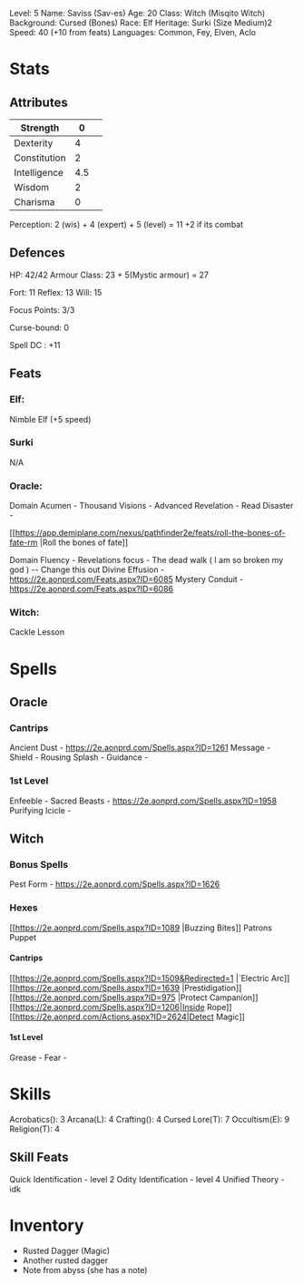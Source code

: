 Level: 5
Name: Saviss (Sav-es)
Age: 20
Class: Witch (Misqito Witch)
Background: Cursed (Bones)
Race: Elf
Heritage: Surki (Size Medium)2
Speed: 40 (+10 from feats)
Languages: Common, Fey, Elven, Aclo

# Stats
## Attributes

| Strength     | 0   |     |
| ------------ | --- | --- |
| Dexterity    | 4   |     |
| Constitution | 2   |     |
| Intelligence | 4.5 |     |
| Wisdom       | 2   |     |
| Charisma     | 0   |     |

Perception: 2 (wis) + 4 (expert) + 5 (level) = 11
+2 if its combat

## Defences

HP: 42/42
Armour Class: 23 + 5(Mystic armour) = 27

Fort: 11
Reflex: 13
Will: 15

Focus Points: 3/3

Curse-bound: 0

Spell DC : +11
## Feats

### Elf:
Nimble Elf (+5 speed)


### Surki
N/A

### Oracle:

Domain Acumen -
Thousand Visions -
Advanced Revelation -
Read Disaster -

[[https://app.demiplane.com/nexus/pathfinder2e/feats/roll-the-bones-of-fate-rm |Roll the bones of fate]]

Domain Fluency -
Revelations focus -
The dead walk ( I am so broken my god ) -- Change this out
Divine Effusion - https://2e.aonprd.com/Feats.aspx?ID=6085
Mystery Conduit - https://2e.aonprd.com/Feats.aspx?ID=6086

### Witch:

Cackle
Lesson

# Spells

## Oracle
### Cantrips
Ancient Dust - https://2e.aonprd.com/Spells.aspx?ID=1261
Message -
Shield - 
Rousing Splash -
Guidance - 

### 1st Level
Enfeeble - 
Sacred Beasts - https://2e.aonprd.com/Spells.aspx?ID=1958
Purifying Icicle -


## Witch

### Bonus Spells
Pest Form - https://2e.aonprd.com/Spells.aspx?ID=1626

### Hexes
[[https://2e.aonprd.com/Spells.aspx?ID=1089 |Buzzing Bites]]
Patrons Puppet
#### Cantrips
[[https://2e.aonprd.com/Spells.aspx?ID=1509&Redirected=1 |`Electric Arc]] 
[[https://2e.aonprd.com/Spells.aspx?ID=1639 |Prestidigation]]
[[https://2e.aonprd.com/Spells.aspx?ID=975 |Protect Campanion]]
[[https://2e.aonprd.com/Spells.aspx?ID=1206|Inside Rope]]
[[https://2e.aonprd.com/Actions.aspx?ID=2624|Detect Magic]]

#### 1st Level
Grease - 
Fear - 

# Skills
Acrobatics(): 3
Arcana(L): 4
Crafting(): 4
Cursed Lore(T): 7
Occultism(E): 9
Religion(T): 4

## Skill Feats
Quick Identification - level 2
Odity Identification - level 4
Unified Theory - idk

# Inventory
- Rusted Dagger (Magic)
- Another rusted dagger
- Note from abyss (she has a note)



